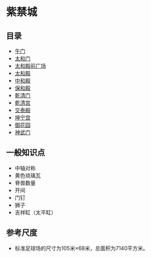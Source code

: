 # 紫禁城

## 目录

* [午门](./meridian-gate.md)
* [太和门](./the-gate-of-supreme-harmony.md)
* [太和殿前广场](./the-big-courtyard-in-front-of-the-hall-of-supreme-harmony.md)
* [太和殿](./the-hall-of-supreme-harmony.md)
* [中和殿](./the-hall-of-complete-harmony.md)
* [保和殿](./the-hall-of-preserving-harmony.md)
* [乾清门](./the-gate-of-heavenly-purity.md)
* [乾清宫](./the-palace-of-heavenly-purity.md)
* [交泰殿](./the-palace-of-union-and-peace.md)
* [坤宁宫](./the-palace-of-earthly-tranquility.md)
* [御花园](./the-imperial-garden.md)
* [神武门](./the-gate-of-divine-prowess.md)

## 一般知识点

- 中轴对称
- 黄色琉璃瓦
- 脊兽数量
- 开间
- 门钉
- 狮子
- 吉祥缸（太平缸）

## 参考尺度

- ‌标准足球场的尺寸为105米×68米‌，总面积为7140平方米。
